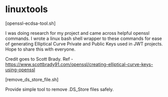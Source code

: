 # linuxtools

[openssl-ecdsa-tool.sh]

I was doing research for my project and came across helpful openssl commands. I wrote a linux bash shell wrapper to these commands for ease of generating Elliptical Curve Private and Public Keys used in JWT projects. Hope to share this with everyone.

Credit goes to Scott Brady.
Ref - https://www.scottbrady91.com/openssl/creating-elliptical-curve-keys-using-openssl


[remove_ds_store_file.sh]

Provide simple tool to remove .DS_Store files safely.
